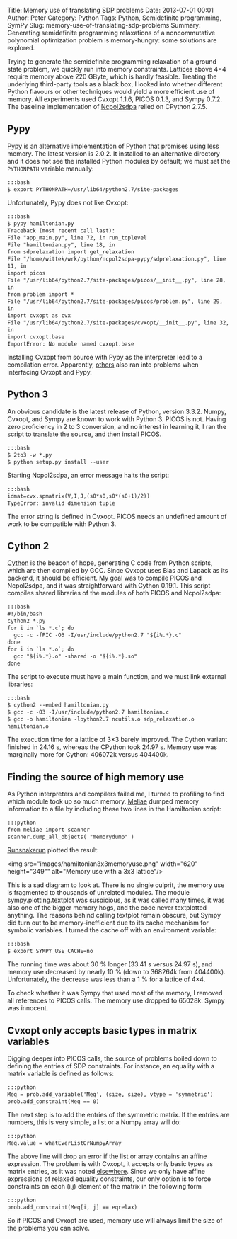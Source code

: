Title: Memory use of translating SDP problems
Date: 2013-07-01 00:01
Author: Peter
Category: Python
Tags: Python, Semidefinite programming, SymPy
Slug: memory-use-of-translating-sdp-problems
Summary: Generating semidefinite programming relaxations of a noncommutative polynomial optimization problem is memory-hungry: some solutions are explored.

Trying to generate the semidefinite programming relaxation of a ground
state problem, we quickly run into memory constraints. Lattices above
4×4 require memory above 220 GByte, which is hardly feasible. Treating
the underlying third-party tools as a black box, I looked into whether
different Python flavours or other techniques would yield a more
efficient use of memory. All experiments used Cvxopt 1.1.6, PICOS 0.1.3,
and Sympy 0.7.2. The baseline implementation of
[Ncpol2sdpa](http://peterwittek.github.io/ncpol2sdpa/ "Ncpol2sdpa")
relied on CPython 2.7.5.

Pypy
----

[Pypy](http://pypy.org/ "Pypy") is an alternative implementation of
Python that promises using less memory. The latest version is 2.0.2. It
installed to an alternative directory and it does not see the installed
Python modules by default; we must set the ``PYTHONPATH`` variable manually:

    :::bash
    $ export PYTHONPATH=/usr/lib64/python2.7/site-packages

Unfortunately, Pypy does not like Cvxopt:

    :::bash
    $ pypy hamiltonian.py
    Traceback (most recent call last):
    File "app_main.py", line 72, in run_toplevel
    File "hamiltonian.py", line 18, in
    from sdprelaxation import get_relaxation
    File "/home/wittek/wrk/python/ncpol2sdpa-pypy/sdprelaxation.py", line 11, in
    import picos
    File "/usr/lib64/python2.7/site-packages/picos/__init__.py", line 28, in
    from problem import *
    File "/usr/lib64/python2.7/site-packages/picos/problem.py", line 29, in
    import cvxopt as cvx
    File "/usr/lib64/python2.7/site-packages/cvxopt/__init__.py", line 32, in
    import cvxopt.base
    ImportError: No module named cvxopt.base

Installing Cvxopt from source with Pypy as the interpreter lead to a
compilation error. Apparently, [others](http://morepypy.blogspot.com/2011/05/playing-with-linear-programming-on-pypy.html) also ran into problems when interfacing Cvxopt and Pypy.

Python 3
--------

An obvious candidate is the latest release of Python, version 3.3.2.
Numpy, Cvxopt, and Sympy are known to work with Python 3. PICOS is not.
Having zero proficiency in 2 to 3 conversion, and no interest in
learning it, I ran the script to translate the source, and then install
PICOS.

    :::bash
    $ 2to3 -w *.py
    $ python setup.py install --user

Starting Ncpol2sdpa, an error message halts the script:

    :::bash
    idmat=cvx.spmatrix(V,I,J,(s0*s0,s0*(s0+1)/2))
    TypeError: invalid dimension tuple

The error string is defined in Cvxopt. PICOS needs an undefined amount
of work to be compatible with Python 3.

Cython 2
--------

[Cython](http://cython.org/ "Cython") is the beacon of hope, generating
C code from Python scripts, which are then compiled by GCC. Since Cvxopt
uses Blas and Lapack as its backend, it should be efficient. My goal was
to compile PICOS and Ncpol2sdpa, and it was straightforward with Cython
0.19.1. This script compiles shared libraries of the modules of both
PICOS and Ncpol2sdpa:

    :::bash
    #!/bin/bash
    cython2 *.py
    for i in `ls *.c`; do
      gcc -c -fPIC -O3 -I/usr/include/python2.7 "${i%.*}.c"
    done
    for i in `ls *.o`; do
      gcc "${i%.*}.o" -shared -o "${i%.*}.so"
    done

The script to execute must have a main function, and we must link
external libraries:

    :::bash
    $ cython2 --embed hamiltonian.py
    $ gcc -c -O3 -I/usr/include/python2.7 hamiltonian.c
    $ gcc -o hamiltonian -lpython2.7 ncutils.o sdp_relaxation.o hamiltonian.o

The execution time for a lattice of 3×3 barely improved. The Cython
variant finished in 24.16 s, whereas the CPython took 24.97 s. Memory
use was marginally more for Cython: 406072k versus 404400k.

Finding the source of high memory use
-------------------------------------

As Python interpreters and compilers failed me, I turned to profiling to
find which module took up so much memory.
[Meliae](https://launchpad.net/meliae "Meliae") dumped memory
information to a file by including these two lines in the Hamiltonian
script:

    :::python
    from meliae import scanner
    scanner.dump_all_objects( "memorydump" )

[Runsnakerun](http://www.vrplumber.com/programming/runsnakerun/ "Runsnakerun")
plotted the result:

<img src="images/hamiltonian3x3memoryuse.png" width="620" height="349"" alt="Memory use with a 3x3 lattice"/>

This is a sad diagram to look at. There is no single culprit, the memory
use is fragmented to thousands of unrelated modules. The module
sympy.plotting.textplot was suspicious, as it was called many times, it
was also one of the bigger memory hogs, and the code never textplotted
anything. The reasons behind calling textplot remain obscure, but Sympy
did turn out to be memory-inefficient due to its cache mechanism for
symbolic variables. I turned the cache off with an environment variable:

    :::bash
    $ export SYMPY_USE_CACHE=no

The running time was about 30 % longer (33.41 s versus 24.97 s), and
memory use decreased by nearly 10 % (down to 368264k from 404400k).
Unfortunately, the decrease was less than a 1 % for a lattice of 4×4.

To check whether it was Sympy that used most of the memory, I removed
all references to PICOS calls. The memory use dropped to 65028k. Sympy
was innocent.

Cvxopt only accepts basic types in matrix variables
---------------------------------------------------

Digging deeper into PICOS calls, the source of problems boiled down to
defining the entries of SDP constraints. For instance, an equality with
a matrix variable is defined as follows:

    :::python
    Meq = prob.add_variable('Meq', (size, size), vtype = 'symmetric')
    prob.add_constraint(Meq == 0)

The next step is to add the entries of the symmetric matrix. If the
entries are numbers, this is very simple, a list or a Numpy array will
do:
  
    :::python
    Meq.value = whatEverListOrNumpyArray

The above line will drop an error if the list or array contains an
affine expression. The problem is with Cvxopt, it accepts only basic
types as matrix entries, as it was noted
[elsewhere](http://ask.sagemath.org/question/743/lovasz-number "Sage and Cvxopt").
Since we only have affine expressions of relaxed equality constraints,
our only option is to force constraints on each (i,j) element of the
matrix in the following form

    :::python
    prob.add_constraint(Meq[i, j] == eqrelax)

So if PICOS and Cvxopt are used, memory use will always limit the size
of the problems you can solve.
